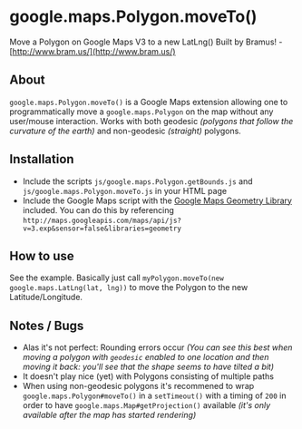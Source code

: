 # google.maps.Polygon.moveTo()

Move a Polygon on Google Maps V3 to a new LatLng()
Built by Bramus! - [http://www.bram.us/](http://www.bram.us/)


## About

`google.maps.Polygon.moveTo()` is a Google Maps extension allowing one to programmatically move a `google.maps.Polygon` on the map without any user/mouse interaction. Works with both geodesic _(polygons that follow the curvature of the earth)_ and non-geodesic _(straight)_ polygons.


## Installation

* Include the scripts `js/google.maps.Polygon.getBounds.js` and `js/google.maps.Polygon.moveTo.js` in your HTML page
* Include the Google Maps script with the [Google Maps Geometry Library](https://developers.google.com/maps/documentation/javascript/geometry) included. You can do this by referencing `http://maps.googleapis.com/maps/api/js?v=3.exp&sensor=false&libraries=geometry`


## How to use

See the example. Basically just call `myPolygon.moveTo(new google.maps.LatLng(lat, lng))` to move the Polygon to the new Latitude/Longitude.


## Notes / Bugs

* Alas it's not perfect: Rounding errors occur _(You can see this best when moving a polygon with `geodesic` enabled to one location and then moving it back: you'll see that the shape seems to have tilted a bit)_
* It doesn't play nice (yet) with Polygons consisting of multiple paths
* When using non-geodesic polygons it's recommened to wrap `google.maps.Polygon#moveTo()` in a `setTimeout()` with a timing of `200` in order to have `google.maps.Map#getProjection()` available _(it's only available after the map has started rendering)_
